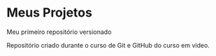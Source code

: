 # Meus Projetos
 Meu primeiro repositório versionado

 Repositório criado durante o curso de Git e GitHub do curso em vídeo.
